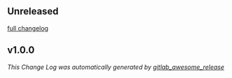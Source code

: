 ## Unreleased
[full changelog](https://gitlab.com/antenore/vim-safe/compare/v1.0.0...HEAD)


## v1.0.0

*This Change Log was automatically generated by [gitlab_awesome_release](https://gitlab.com/sue445/gitlab_awesome_release)*
